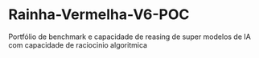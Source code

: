 # Rainha-Vermelha-V6-POC
Portfólio de benchmark e capacidade de reasing de super modelos de IA  com capacidade de raciocinio algoritmica
